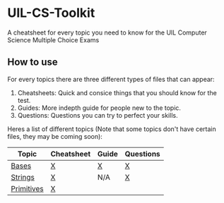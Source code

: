 # UIL-CS-Toolkit

A cheatsheet for every topic you need to know for the UIL Computer Science Multiple Choice Exams

## How to use

For every topics there are three different types of files that can appear:

1. Cheatsheets: Quick and consice things that you should know for the test.
2. Guides: More indepth guide for people new to the topic.
3. Questions: Questions you can try to perfect your skills.

Heres a list of different topics (Note that some topics don't have certain files, they may be coming soon):

| Topic                       | Cheatsheet                      | Guide                 | Questions                   |
| --------------------------- | ------------------------------- | --------------------- | --------------------------- |
| [Bases](./bases/)           | [X](./bases/cheatsheet.md)      | [X](./bases/guide.md) | [X](./bases/questions.md)   |
| [Strings](./strings/)       | [X](./strings/cheatsheet.md)    | N/A                   | [X](./strings/questions.md) |
| [Primitives](./primitives/) | [X](./primitives/cheatsheet.md) |                       |                             |
